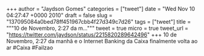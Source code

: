 
+++
author = "Jaydson Gomes"
categories = ["tweet"]
date = "Wed Nov 10 04:27:47 +0000 2010"
draft = false
slug = "137095084a0bed78ff451967cbb4f27d349c7d26"
tags = ["tweet"]
title = """10 de Novembro, 2:27 da m..."""
tweet = true
micro = true
tweet_url = "https://twitter.com/jaydson/status/2215820289642496"
+++
10 de Novembro, 2:27 da manhã e o Internet Banking da Caixa finalmente volta ao ar #Caixa #Failzao

